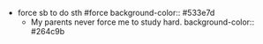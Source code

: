 - force sb to do sth #force
  background-color:: #533e7d
	- My parents never force me to study hard.
	  background-color:: #264c9b